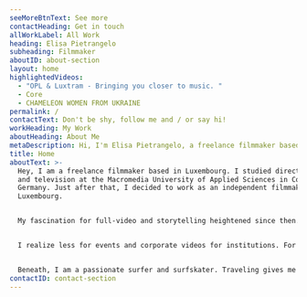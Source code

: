 ```yaml
---
seeMoreBtnText: See more
contactHeading: Get in touch
allWorkLabel: All Work
heading: Elisa Pietrangelo
subheading: Filmmaker
aboutID: about-section
layout: home
highlightedVideos:
  - "OPL & Luxtram - Bringing you closer to music. "
  - Core
  - CHAMELEON WOMEN FROM UKRAINE
permalink: /
contactText: Don't be shy, follow me and / or say hi!
workHeading: My Work
aboutHeading: About Me
metaDescription: Hi, I'm Elisa Pietrangelo, a freelance filmmaker based in Luxembourg.
title: Home
aboutText: >-
  Hey, I am a freelance filmmaker based in Luxembourg. I studied directing film
  and television at the Macromedia University of Applied Sciences in Cologne,
  Germany. Just after that, I decided to work as an independent filmmaker in
  Luxembourg.


  My fascination for full-video and storytelling heightened since then. Moving images and image composition boost my enthusiasm as a director and more over as a cinematographer. 


  I realize less for events and corporate videos for institutions. For the screenplay I find inspiring subjects in books and with everyday life observation. 


  Beneath, I am a passionate surfer and surfskater. Traveling gives me the opportunity to sublimate the essence of sports, nature and visual art.
contactID: contact-section
---
```

